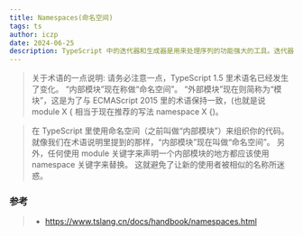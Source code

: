 ```yaml
---
title: Namespaces(命名空间)
tags: ts
author: iczp
date: 2024-06-25
description: TypeScript 中的迭代器和生成器是用来处理序列的功能强大的工具。迭代器允许对象自定义其迭代行为，而生成器则提供了一种更便捷的方式来定义复杂的迭代逻辑。
---
```


> 关于术语的一点说明: 请务必注意一点，TypeScript 1.5 里术语名已经发生了变化。 “内部模块”现在称做“命名空间”。 “外部模块”现在则简称为“模块”，这是为了与 ECMAScript 2015 里的术语保持一致，(也就是说 module X { 相当于现在推荐的写法 namespace X {)。

> 在 TypeScript 里使用命名空间（之前叫做“内部模块”）来组织你的代码。 就像我们在术语说明里提到的那样，“内部模块”现在叫做“命名空间”。 另外，任何使用 module 关键字来声明一个内部模块的地方都应该使用 namespace 关键字来替换。 这就避免了让新的使用者被相似的名称所迷惑。

### 参考

> - https://www.tslang.cn/docs/handbook/namespaces.html
